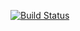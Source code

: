 [![Build Status](https://travis-ci.org/tqchagas/tasks.svg?branch=master)](https://travis-ci.org/tqchagas/tasks)
